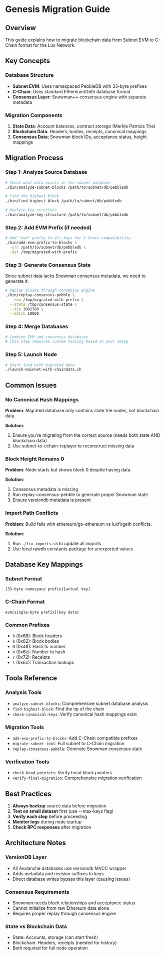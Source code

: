 # Genesis Migration Guide

## Overview

This guide explains how to migrate blockchain data from Subnet EVM to C-Chain format for the Lux Network.

## Key Concepts

### Database Structure
- **Subnet EVM**: Uses namespaced PebbleDB with 33-byte prefixes
- **C-Chain**: Uses standard Ethereum/Geth database format
- **Consensus Layer**: Snowman++ consensus engine with separate metadata

### Migration Components
1. **State Data**: Account balances, contract storage (Merkle Patricia Trie)
2. **Blockchain Data**: Headers, bodies, receipts, canonical mappings
3. **Consensus Data**: Snowman block IDs, acceptance status, height mappings

## Migration Process

### Step 1: Analyze Source Database
```bash
# Check what data exists in the subnet database
./bin/analyze-subnet-blocks /path/to/subnet/db/pebbledb

# Find the highest block
./bin/find-highest-block /path/to/subnet/db/pebbledb

# Analyze key structure
./bin/analyze-key-structure /path/to/subnet/db/pebbledb
```

### Step 2: Add EVM Prefix (if needed)
```bash
# Add "evm" prefix to all keys for C-Chain compatibility
./bin/add-evm-prefix-to-blocks \
  -src /path/to/subnet/db/pebbledb \
  -dst /tmp/migrated-with-prefix
```

### Step 3: Generate Consensus State
Since subnet data lacks Snowman consensus metadata, we need to generate it:

```bash
# Replay blocks through consensus engine
./bin/replay-consensus-pebble \
  --evm /tmp/migrated-with-prefix \
  --state /tmp/consensus-state \
  --tip 1082780 \
  --batch 10000
```

### Step 4: Merge Databases
```bash
# Combine EVM and consensus databases
# This step requires custom tooling based on your setup
```

### Step 5: Launch Node
```bash
# Start luxd with migrated data
./launch-mainnet-with-chaindata.sh
```

## Common Issues

### No Canonical Hash Mappings
**Problem**: Migrated database only contains state trie nodes, not blockchain data.

**Solution**: 
1. Ensure you're migrating from the correct source (needs both state AND blockchain data)
2. Use subnet-to-cchain-replayer to reconstruct missing data

### Block Height Remains 0
**Problem**: Node starts but shows block 0 despite having data.

**Solution**:
1. Consensus metadata is missing
2. Run replay-consensus-pebble to generate proper Snowman state
3. Ensure versiondb metadata is present

### Import Path Conflicts
**Problem**: Build fails with ethereum/go-ethereum vs luxfi/geth conflicts.

**Solution**:
1. Run `./fix-imports.sh` to update all imports
2. Use local rawdb constants package for unexported values

## Database Key Mappings

### Subnet Format
```
[33-byte namespace prefix][actual key]
```

### C-Chain Format
```
evm[single-byte prefix][key data]
```

### Common Prefixes
- `h` (0x68): Block headers
- `b` (0x62): Block bodies  
- `H` (0x48): Hash to number
- `n` (0x6e): Number to hash
- `r` (0x72): Receipts
- `l` (0x6c): Transaction lookups

## Tools Reference

### Analysis Tools
- `analyze-subnet-blocks`: Comprehensive subnet database analysis
- `find-highest-block`: Find the tip of the chain
- `check-canonical-keys`: Verify canonical hash mappings exist

### Migration Tools
- `add-evm-prefix-to-blocks`: Add C-Chain compatible prefixes
- `migrate-subnet-tool`: Full subnet to C-Chain migration
- `replay-consensus-pebble`: Generate Snowman consensus state

### Verification Tools
- `check-head-pointers`: Verify head block pointers
- `verify-final-migration`: Comprehensive migration verification

## Best Practices

1. **Always backup** source data before migration
2. **Test on small dataset** first (use --max-keys flag)
3. **Verify each step** before proceeding
4. **Monitor logs** during node startup
5. **Check RPC responses** after migration

## Architecture Notes

### VersionDB Layer
- All Avalanche databases use versiondb MVCC wrapper
- Adds metadata and revision suffixes to keys
- Direct database writes bypass this layer (causing issues)

### Consensus Requirements
- Snowman needs block relationships and acceptance status
- Cannot initialize from raw Ethereum data alone
- Requires proper replay through consensus engine

### State vs Blockchain Data
- State: Accounts, storage (can start fresh)
- Blockchain: Headers, receipts (needed for history)
- Both required for full node operation